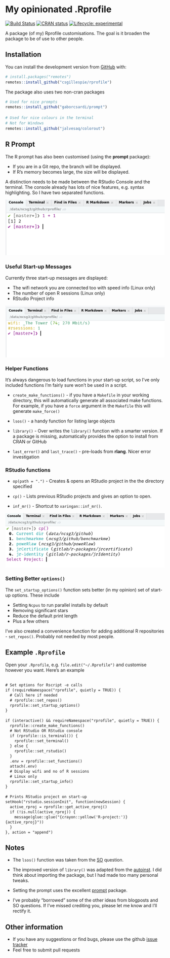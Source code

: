 
<!-- README.md is generated from README.Rmd. Please edit that file -->

# My opinionated .Rprofile

<!-- badges: start -->

[![Build
Status](https://api.travis-ci.org/csgillespie/rprofile.png?branch=master)](https://travis-ci.org/csgillespie/rprofile)
[![CRAN
status](https://www.r-pkg.org/badges/version/rprofile)](https://CRAN.R-project.org/package=rprofile)
[![Lifecycle:
experimental](https://img.shields.io/badge/lifecycle-experimental-orange.svg)](https://www.tidyverse.org/lifecycle/#experimental)
<!-- badges: end -->

A package (of my) Rprofile customisations. The goal is it broaden the
package to be of use to other people.

## Installation

You can install the development version from
[GitHub](https://github.com/) with:

``` r
# install.packages("remotes")
remotes::install_github("csgillespie/rprofile")
```

The package also uses two non-cran packages

``` r
# Used for nice prompts
remotes::install_github("gaborcsardi/prompt")

# Used for nice colours in the terminal
# Not for Windows
remotes::install_github("jalvesaq/colorout")
```

## R Prompt

The R prompt has also been customised (using the **prompt** package):

  - If you are in a Git repo, the branch will be displayed.
  - If R’s memory becomes large, the size will be displayed.

A distinction needs to be made between the RStudio Console and the
terminal. The console already has lots of nice features, e.g. syntax
highlighting. So I have two separated functions.

![](man/figures/prompt.png)

### Useful Start-up Messages

Currently three start-up messages are displayed:

  - The wifi network you are connected too with speed info (Linux only)
  - The number of open R sessions (Linux only)
  - RStudio Project info

![](man/figures/startup-message.png)

### Helper Functions

It’s always dangerous to load functions in your start-up script, so I’ve
only included functions I’m fairly sure won’t be used in a script.

  - `create_make_functions()` - if you have a `Makefile` in your working
    directory, this will automatically generate all associated make
    functions. For example, if you have a `force` argument in the
    `Makefile` this will generate `make_force()`

  - `lsos()` - a handy function for listing large objects

  - `library()` - Over writes the `library()` function with a smarter
    version. If a package is missing, automatically provides the option
    to install from CRAN or GitHub

  - `last_error()` and `last_trace()` - pre-loads from **rlang**. Nicer
    error investigation

### RStudio functions

  - `op(path = ".")` - Creates & opens an RStudio project in the the
    directory specified

  - `cp()` - Lists previous RStudio projects and gives an option to
    open.

  - `inf_mr()` - Shortcut to `xaringan::inf_mr()`.

![](man/figures/cp.png)

### Setting Better `options()`

The `set_startup_options()` function sets better (in my opinion) set of
start-up options. These include

  - Setting `Ncpus` to run parallel installs by default
  - Removing significant stars
  - Reduce the default print length
  - Plus a few others

I’ve also created a convenience function for adding additional R
repositories - `set_repos()`. Probably not needed by most people.

## Example `.Rprofile`

Open your `.Rprofile`, e.g. `file.edit("~/.Rprofile")` and customise
however you want. Here’s an example

``` 

# Set options for Rscript -e calls
if (requireNamespace("rprofile", quietly = TRUE)) {
  # Call here if needed
  # rprofile::set_repos()
  rprofile::set_startup_options()
}

if (interactive() && requireNamespace("rprofile", quietly = TRUE)) {
  rprofile::create_make_functions()
  # Not RStudio OR RStudio console
  if (rprofile::is_terminal()) {
    rprofile::set_terminal()
  } else {
    rprofile::set_rstudio()
  }
  .env = rprofile::set_functions()
  attach(.env)
  # Display wifi and no of R sessions
  # Linux only
  rprofile::set_startup_info()
}

# Prints RStudio project on start-up
setHook("rstudio.sessionInit", function(newSession) {
  active_rproj = rprofile::get_active_rproj()
  if (!is.null(active_rproj)) {
    message(glue::glue("{crayon::yellow('R-project:')} {active_rproj}"))
  }
}, action = "append")
```

## Notes

  - The `lsos()` function was taken from the
    [SO](https://stackoverflow.com/q/1358003/203420) question.

  - The improved version of `library()` was adapted from the
    [autoinst](https://github.com/jimhester/autoinst/). I did think
    about importing the package, but I had made too many personal
    tweaks.

  - Setting the prompt uses the excellent
    [prompt](https://github.com/gaborcsardi/prompt) package.

  - I’ve probably “borrowed” some of the other ideas from blogposts and
    SO questions. If I’ve missed crediting you, please let me know and
    I’ll rectify it.

## Other information

  - If you have any suggestions or find bugs, please use the github
    [issue tracker](https://github.com/csgillespie/rprofile/issues)
  - Feel free to submit pull requests
